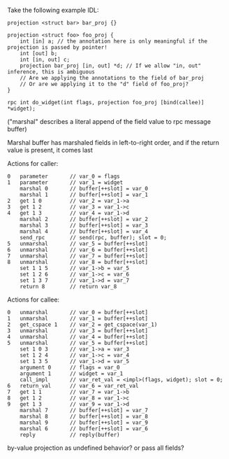 Take the following example IDL:

	projection <struct bar> bar_proj {}

	projection <struct foo> foo_proj {
		int [in] a; // the annotation here is only meaningful if the projection is passed by pointer!
		int [out] b;
		int [in, out] c;
		projection bar_proj [in, out] *d; // If we allow "in, out" inference, this is ambiguous
		// Are we applying the annotations to the field of bar_proj
		// Or are we applying it to the "d" field of foo_proj?
	}

	rpc int do_widget(int flags, projection foo_proj [bind(callee)] *widget);

("marshal" describes a literal append of the field value to rpc message buffer)

Marshal buffer has marshaled fields in left-to-right order, and if the return value is present, it comes last

Actions for caller:

	0	parameter		// var_0 = flags
	1	parameter		// var_1 = widget
		marshal 0		// buffer[++slot] = var_0
		marshal 1		// buffer[++slot] = var_1
	2	get 1 0			// var_2 = var_1->a
	3	get 1 2			// var_3 = var_1->c
	4	get 1 3			// var_4 = var_1->d
		marshal 2		// buffer[++slot] = var_2
		marshal 3		// buffer[++slot] = var_3
		marshal 4		// buffer[++slot] = var_4
		send_rpc		// send(rpc, buffer); slot = 0;
	5	unmarshal		// var_5 = buffer[++slot]
	6	unmarshal		// var_6 = buffer[++slot]
	7	unmarshal		// var_7 = buffer[++slot]
	8	unmarshal		// var_8 = buffer[++slot]
		set 1 1 5		// var_1->b = var_5
		set 1 2 6		// var_1->c = var_6
		set 1 3 7		// var_1->d = var_7
		return 8		// return var_8

Actions for callee:

	0	unmarshal		// var_0 = buffer[++slot]
	1	unmarshal		// var_1 = buffer[++slot]
	2	get_cspace 1	// var_2 = get_cspace(var_1)
	3	unmarshal		// var_3 = buffer[++slot]
	4	unmarshal		// var_4 = buffer[++slot]
	5	unmarshal		// var_5 = buffer[++slot]
		set 1 0 3		// var_1->a = var_3
		set 1 2 4		// var_1->c = var_4
		set 1 3 5		// var_1->d = var_5
		argument 0		// flags = var_0
		argument 1		// widget = var_1
		call_impl		// var_ret_val = <impl>(flags, widget); slot = 0;
	6	return_val		// var_6 = var_ret_val
	7	get 1 1			// var_7 = var_1->b
	8	get 1 2			// var_8 = var_1->c
	9	get 1 3			// var_9 = var_1->d
		marshal 7		// buffer[++slot] = var_7
		marshal 8		// buffer[++slot] = var_8
		marshal 9		// buffer[++slot] = var_9
		marshal 6		// buffer[++slot] = var_6
		reply			// reply(buffer)

by-value projection as undefined behavior? or pass all fields?